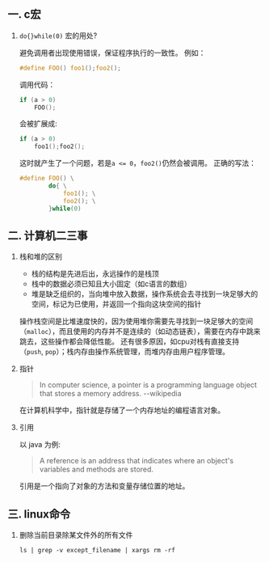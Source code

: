 ## 一. c宏
1. `do{}while(0)` 宏的用处?

    避免调用者出现使用错误，保证程序执行的一致性。
    例如：
    ``` c
    #define FOO() foo1();foo2();
    ```
    调用代码：
    ``` c
    if (a > 0)
        FOO();
    ```
    会被扩展成:
    ``` c
    if (a > 0)
        foo1();foo2();
    ```
    这时就产生了一个问题，若是`a <= 0`，`foo2()`仍然会被调用。
    正确的写法：
    ``` c
    #define FOO() \
            do{ \
                foo1(); \
                foo2(); \
            }while(0)
    ```
## 二. 计算机二三事
1. 栈和堆的区别

    * 栈的结构是先进后出，永远操作的是栈顶
    * 栈中的数据必须已知且大小固定（如c语言的数组）
    * 堆是缺乏组织的，当向堆中放入数据，操作系统会去寻找到一块足够大的空间，标记为已使用，并返回一个指向这块空间的指针
    
    操作栈空间是比堆速度快的，因为使用堆你需要先寻找到一块足够大的空间（`malloc`），而且使用的内存并不是连续的（如动态链表），需要在内存中跳来跳去，这些操作都会降低性能。
    还有很多原因，如cpu对栈有直接支持（`push`, `pop`）；栈内存由操作系统管理，而堆内存由用户程序管理。

2. 指针

    > In computer science, a pointer is a programming language object that stores a memory address. --wikipedia

    在计算机科学中，指针就是存储了一个内存地址的编程语言对象。

3. 引用

    以 java 为例:
    > A reference is an address that indicates where an object's variables and methods are stored.

    引用是一个指向了对象的方法和变量存储位置的地址。


## 三. linux命令
1. 删除当前目录除某文件外的所有文件

    ``` shell
    ls | grep -v except_filename | xargs rm -rf
    ```